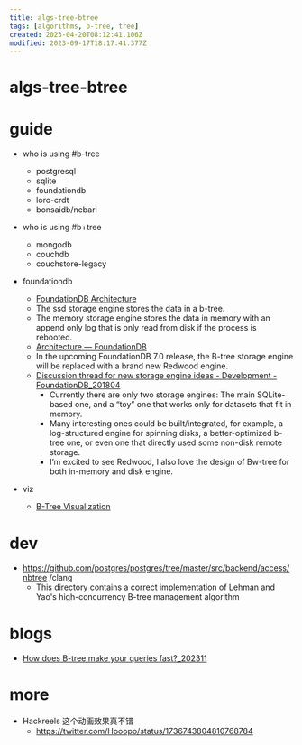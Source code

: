 ```yaml
---
title: algs-tree-btree
tags: [algorithms, b-tree, tree]
created: 2023-04-20T08:12:41.106Z
modified: 2023-09-17T18:17:41.377Z
---
```


# algs-tree-btree

# guide

- who is using #b-tree
  - postgresql
  - sqlite
  - foundationdb
  - loro-crdt
  - bonsaidb/nebari

- who is using #b+tree
  - mongodb
  - couchdb
  - couchstore-legacy

- foundationdb
  - [FoundationDB Architecture](https://apple.github.io/foundationdb/kv-architecture.html)
  - The ssd storage engine stores the data in a b-tree. 
  - The memory storage engine stores the data in memory with an append only log that is only read from disk if the process is rebooted.
  - [Architecture — FoundationDB](https://apple.github.io/foundationdb/architecture.html)
  - In the upcoming FoundationDB 7.0 release, the B-tree storage engine will be replaced with a brand new Redwood engine.
  - [Discussion thread for new storage engine ideas - Development - FoundationDB_201804](https://forums.foundationdb.org/t/discussion-thread-for-new-storage-engine-ideas/101)
    - Currently there are only two storage engines: The main SQLite-based one, and a “toy” one that works only for datasets that fit in memory. 
    - Many interesting ones could be built/integrated, for example, a log-structured engine for spinning disks, a better-optimized b-tree one, or even one that directly used some non-disk remote storage.
    - I’m excited to see Redwood, I also love the design of Bw-tree for both in-memory and disk engine.

- viz
  - [B-Tree Visualization](https://www.cs.usfca.edu/~galles/visualization/BTree.html)
# dev

- https://github.com/postgres/postgres/tree/master/src/backend/access/nbtree /clang
  - This directory contains a correct implementation of Lehman and Yao's
high-concurrency B-tree management algorithm 
# blogs

- [How does B-tree make your queries fast?_202311](https://blog.allegro.tech/2023/11/how-does-btree-make-your-queries-fast.html)
# more
- Hackreels 这个动画效果真不错
  - https://twitter.com/Hooopo/status/1736743804810768784
